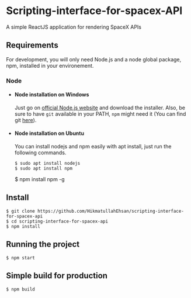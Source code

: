 
# Scripting-interface-for-spacex-API

A simple ReactJS application for rendering SpaceX APIs


## Requirements

For development, you will only need Node.js and a node global package, npm, installed in your environement.

### Node
- #### Node installation on Windows

  Just go on [official Node.js website](https://nodejs.org/) and download the installer.
Also, be sure to have `git` available in your PATH, `npm` might need it (You can find git [here](https://git-scm.com/)).

- #### Node installation on Ubuntu

  You can install nodejs and npm easily with apt install, just run the following commands.

      $ sudo apt install nodejs
      $ sudo apt install npm


    $ npm install npm -g

###

## Install

    $ git clone https://github.com/HikmatullahEhsan/scripting-interface-for-spacex-api
    $ cd scripting-interface-for-spacex-api
    $ npm install

## Running the project

    $ npm start

## Simple build for production

    $ npm build
